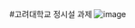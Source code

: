 #고려대학교 정시설 과제 <KU Library> 
![image](https://github.com/kangminhyeok02/KU_library/assets/110012174/bae74ff5-e0b2-4ed0-a665-ee0a57f68b22)
